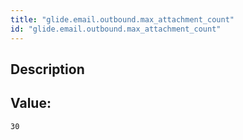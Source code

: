 ```yaml
---
title: "glide.email.outbound.max_attachment_count"
id: "glide.email.outbound.max_attachment_count"
---
```

## Description



## Value: 
```
30
```